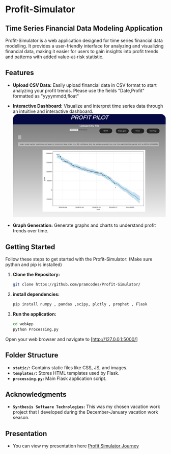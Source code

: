 # Profit-Simulator

## Time Series Financial Data Modeling Application

Profit-Simulator is a web application designed for time series financial data modelling. It provides a user-friendly interface for analyzing and visualizing financial data, making it easier for users to gain insights into profit trends and patterns with added value-at-risk statistic.

## Features

- **Upload CSV Data:** Easily upload financial data in CSV format to start analyzing your profit trends. Please use the fields "Date,Profit" formatted as "yyyymmdd,float"

- **Interactive Dashboard:** Visualize and interpret time series data through an intuitive and interactive dashboard.
  ![Profit Simulator dashboard](Interface.png)

- **Graph Generation:** Generate graphs and charts to understand profit trends over time.

## Getting Started

Follow these steps to get started with the Profit-Simulator: (Make sure python and pip is installed)

1. **Clone the Repository:**
   ```bash
   git clone https://github.com/pramcodes/Profit-Simulator/
   
2. **install dependencies:**
   ```bash
   pip install numpy , pandas ,scipy, plotly , prophet , Flask

3. **Run the application:**
   ```bash
   cd webApp
   python Processing.py
Open your web browser and navigate to [http://127.0.0.1:5000/]

## Folder Structure

- **`static/`:** Contains static files like CSS, JS, and images.
- **`templates/`:** Stores HTML templates used by Flask.
- **`processing.py`:** Main Flask application script.

## Acknowledgments
   - **`Synthesis Software Technologies`:** This was my chosen vacation work project that I developed during the December-January vacation work season.

## Presentation
   - You can view my presentation here [Profit Simulator Journey](https://www.canva.com/design/DAF7ioIpe_U/rsmyrO-dvmhscHYNc6euSQ/view?utm_content=DAF7ioIpe_U&utm_campaign=share_your_design&utm_medium=link&utm_source=shareyourdesignpanel#1)
